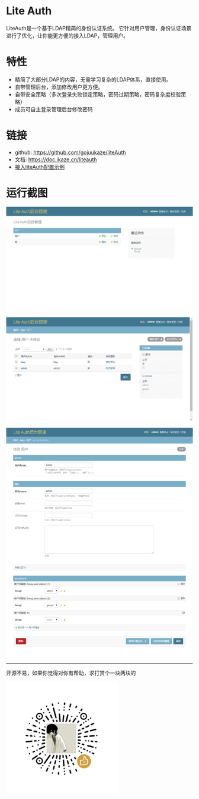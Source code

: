 # Lite Auth
LiteAuth是一个基于LDAP精简的身份认证系统。
它针对用户管理，身份认证场景进行了优化，让你能更方便的接入LDAP，管理用户。

# 特性

* 精简了大部分LDAP的内容，无需学习复杂的LDAP体系，直接使用。
* 自带管理后台，添加修改用户更方便。
* 自带安全策略（多次登录失败锁定策略，密码过期策略，密码复杂度校验策略）
* 成员可自主登录管理后台修改密码

# 链接

* github: https://github.com/gojuukaze/liteAuth
* 文档: https://doc.ikaze.cn/liteauth
* [接入liteAuth配置示例](https://doc.ikaze.cn/liteauth/ldap/app.html) 

# 运行截图

![demo1.png](demo1.png)

![demo2.png](demo2.png)

![demo3.png](demo3.png)

------------

开源不易，如果你觉得对你有帮助，求打赏个一块两块的

<img src="shang.jpg" width="60%"/>
